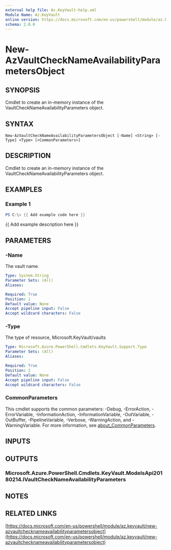 ```yaml
---
external help file: Az.KeyVault-help.xml
Module Name: Az.KeyVault
online version: https://docs.microsoft.com/en-us/powershell/module/az.keyvault/new-azvaultchecknameavailabilityparametersobject
schema: 2.0.0
---
```


# New-AzVaultCheckNameAvailabilityParametersObject

## SYNOPSIS
Cmdlet to create an in-memory instance of the VaultCheckNameAvailabilityParameters object.

## SYNTAX

```
New-AzVaultCheckNameAvailabilityParametersObject [-Name] <String> [-Type] <Type> [<CommonParameters>]
```

## DESCRIPTION
Cmdlet to create an in-memory instance of the VaultCheckNameAvailabilityParameters object.

## EXAMPLES

### Example 1
```powershell
PS C:\> {{ Add example code here }}
```

{{ Add example description here }}

## PARAMETERS

### -Name
The vault name.

```yaml
Type: System.String
Parameter Sets: (All)
Aliases:

Required: True
Position: 1
Default value: None
Accept pipeline input: False
Accept wildcard characters: False
```

### -Type
The type of resource, Microsoft.KeyVault/vaults

```yaml
Type: Microsoft.Azure.PowerShell.Cmdlets.KeyVault.Support.Type
Parameter Sets: (All)
Aliases:

Required: True
Position: 2
Default value: None
Accept pipeline input: False
Accept wildcard characters: False
```

### CommonParameters
This cmdlet supports the common parameters: -Debug, -ErrorAction, -ErrorVariable, -InformationAction, -InformationVariable, -OutVariable, -OutBuffer, -PipelineVariable, -Verbose, -WarningAction, and -WarningVariable. For more information, see [about_CommonParameters](http://go.microsoft.com/fwlink/?LinkID=113216).

## INPUTS

## OUTPUTS

### Microsoft.Azure.PowerShell.Cmdlets.KeyVault.ModelsApi20180214.IVaultCheckNameAvailabilityParameters
## NOTES

## RELATED LINKS

[https://docs.microsoft.com/en-us/powershell/module/az.keyvault/new-azvaultchecknameavailabilityparametersobject](https://docs.microsoft.com/en-us/powershell/module/az.keyvault/new-azvaultchecknameavailabilityparametersobject)

